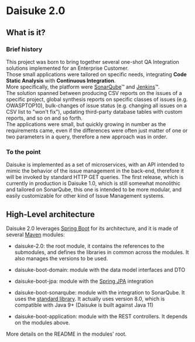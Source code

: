 # Daisuke 2.0
## What is it?
### Brief history
This project was born to bring together several one-shot QA Integration solutions implemented for an Enterprise Customer.   
Those small applications were tailored on specific needs, integrating **Code Static Analysis** with **Continuous Integration**.   
More specifically, the platform were [SonarQube](https://www.sonarqube.org)&trade; and [Jenkins](https://jenkins.io)&trade;.    
The solution spanned between producing CSV reports on the issues of a specific project, global synthesis reports on specific classes of issues (e.g. OWASPTOP10), bulk-changes of issue status (e.g. changing all issues on a CSV list to "won't fix"), updating third-party database tables with custom reports, and so on and so forth.   
The applications were small, but quickly growing in number as the requirements came, even if the differences were often just matter of one or two parameters in a query, therefore a new approach was in order.

### To the point
Daisuke is implemented as a set of microservices, with an API intended to mimic the behavior of the issue management in the back-end, therefore it will be invoked by standard HTTP GET queries.
The first release, which is currently in production is Daisuke 1.0, which is still somewhat monolithic and tailored on SonarQube, this one is intended to be more modular, and easily customizable for other kind of Issue Management systems.

## High-Level architecture
Daisuke 2.0 leverages [Spring Boot](https://spring.io/projects/spring-boot) for its architecture, and it is made of several [Maven](https://maven.apache.org/) modules:  

*  daisuke-2.0: the root module, it contains the references to the submodules, and defines the libraries in common across the modules. It also manages the versions to be used.

*   daisuke-boot-domain: module with the data model interfaces and DTO
*   daisuke-boot-jpa: module with the [Spring JPA](https://spring.io/projects/spring-data-jpa) integration
*   daisuke-boot-sonarqube: module with the integration to SonarQube. It uses the [standard library](https://mvnrepository.com/artifact/org.sonarsource.sonarqube/sonar-plugin-api). It actually uses version 8.0, which is compatible with Java 9+ (Daisuke is built against Java 11)
*   daisuke-boot-application: module with the REST controllers. It depends on the modules above.  

More details on the README in the modules' root.

